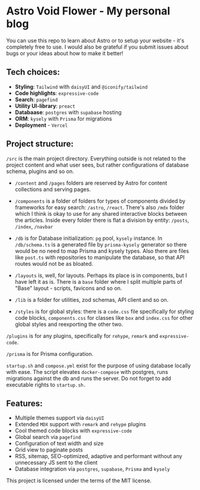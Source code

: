 # Astro Void Flower - My personal blog

You can use this repo to learn about Astro or to setup your website - it's completely free to use.
I would also be grateful if you submit issues about bugs or your ideas about how to make it better!

## Tech choices:

- **Styling**: `Tailwind` with `daisyUI` and `@iconify/tailwind`
- **Code highlights**: `expressive-code`
- **Search**: `pagefind`
- **Utility UI-library**: `preact`
- **Databaase**: `postgres` with `supabase` hosting
- **ORM**: `kysely` with `Prisma` for migrations
- **Deployment** - `Vercel`

## Project structure:

`/src` is the main project directory. Everything outside is not related to the project content and what user sees, but rather configurations of database schema, plugins and so on.

- `/content` and `/pages` folders are reserved by Astro for content collections and serving pages.

- `/components` is a folder of folders for types of components divided by frameworks for easy search: `/astro`, `/react`. There's also `/mdx` folder which I think is okay to use for any shared interactive blocks between the articles. Inside every folder there is flat a division by entity: `/posts`, `/index`, `/navbar`

- `/db` is for Database initialization: `pg` pool, `kysely` instance. In `/db/schema.ts` is a generated file by `prisma-kysely` generator so there would be no need to map Prisma and kysely types. Also there are files like `post.ts` with repositories to manipulate the database, so that API routes would not be as bloated.

- `/layouts` is, well, for layouts. Perhaps its place is in components, but I have left it as is. There is a `base` folder where I split multiple parts of "Base" layout - scripts, favicons and so on.

- `/lib` is a folder for utilities, zod schemas, API client and so on.

- `/styles` is for global styles: there is a `code.css` file specifically for styling code blocks, `components.css` for classes like `box` and `index.css` for other global styles and reexporting the other two.

`/plugins` is for any plugins, specifically for `rehype`, `remark` and `expressive-code`.

`/prisma` is for Prisma configuration.

`startup.sh` and `compose.yml` exist for the purpose of using database locally with ease. The script elevates `docker-compose` with postgres, runs migrations against the db and runs the server. Do not forget to add executable rights to `startup.sh.`

## Features:

- Multiple themes support via `daisyUI`
- Extended `MDX` support with `remark` and `rehype` plugins
- Cool themed code blocks with `expressive-code`
- Global search via `pagefind`
- Configuration of text width and size
- Grid view to paginate posts
- RSS, sitemap, SEO-optimized, adaptive and performant without any unnecessary JS sent to the client
- Database integration via `postgres`, `supabase`, `Prisma` and `kysely`

This project is licensed under the terms of the MIT license.
